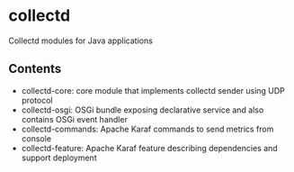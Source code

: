 # collectd
Collectd modules for Java applications

## Contents

* collectd-core: core module that implements collectd sender using UDP protocol
* collectd-osgi: OSGi bundle exposing declarative service and also contains OSGi event handler
* collectd-commands: Apache Karaf commands to send metrics from console
* collectd-feature: Apache Karaf feature describing dependencies and support deployment
